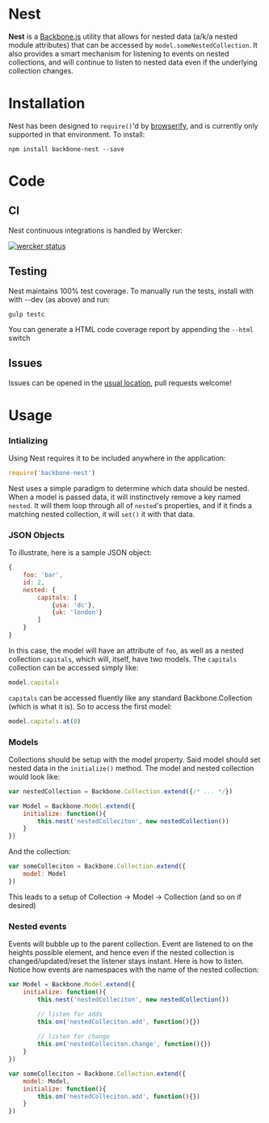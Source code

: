 # Nest
**Nest** is a [Backbone.js](http://backbonejs.org/) utility that allows for nested data
(a/k/a nested module attributes) that can be accessed by `model.someNestedCollection`. It also provides a smart mechanism for listening to events on nested collections, and will continue to listen to nested data even if the underlying collection changes.

# Installation

Nest has been designed to `require()`'d by [browserify](http://browserify.org/),
and is currently only supported in that environment. To install:

```
npm install backbone-nest --save
```

# Code

## CI
Nest continuous integrations is handled by Wercker:

[![wercker status](https://app.wercker.com/status/8aa67dbf948a32aaac56180aac9798e6/s "wercker status")](https://app.wercker.com/project/bykey/8aa67dbf948a32aaac56180aac9798e6)

## Testing
Nest maintains 100% test coverage. To manually run the tests, install with with --dev (as above) and run:

```
gulp testc
```

You can generate a HTML code coverage report by appending the `--html` switch

## Issues
Issues can be opened in the [usual location](https://github.com/mbrevda/backbone-nest/issues), pull requests welcome!

# Usage
### Intializing
Using Nest requires it to be included anywhere in the application:

```js
require('backbone-nest')
```

Nest uses a simple paradigm to determine which data should be nested. When a model is passed data, it will instinctively remove a key named `nested`. It will them loop through all of `nested`'s properties, and if it finds a matching nested collection, it will `set()` it with that data.


### JSON Objects

To illustrate, here is a sample JSON object:

```js
{
    foo: 'bar',
    id: 2,
    nested: {
        capitals: [
            {usa: 'dc'},
            {uk: 'london'}
        ]
    }
}

```

In this case, the model will have an attribute of `foo`, as well as a nested collection `capitals`, which will, itself, have two models. The `capitals` collection can be accessed simply like:

```js
model.capitals
```

`capitals` can be accessed fluently like any standard Backbone.Collection (which is what it is). So to access the first model:

```js
model.capitals.at(0)
```
### Models
Collections should be setup with the model property. Said model should set nested data in the `initialize()` method. The model and nested collection would look like:


```js
var nestedCollection = Backbone.Collection.extend({/* ... */})

var Model = Backbone.Model.extend({
    initialize: function(){
        this.nest('nestedColleciton', new nestedCollection())    
    }
})
```

And the collection:

```js
var someColleciton = Backbone.Collection.extend({
    model: Model
})
```

This leads to a setup of Collection -> Model -> Collection (and so on if desired)

### Nested events
Events will bubble up to the parent collection. Event are listened to on the heights possible element, and hence even if the nested collection is changed/updated/reset the listener stays instant. Here is how to listen. Notice how events are namespaces with the name of the nested collection:

```js
var Model = Backbone.Model.extend({
    initialize: function(){
        this.nest('nestedColleciton', new nestedCollection())    

        // listen for adds
        this.on('nestedColleciton.add', function(){})
        
        // listen for change
        this.on('nestedColleciton.change', function(){})
    }
})
```

```js
var someColleciton = Backbone.Collection.extend({
    model: Model,
    initialize: function(){
        this.on('nestedColleciton.add', function(){})
    }
})
```

